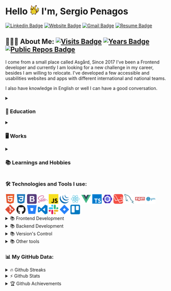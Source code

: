 <h1 align="left">Hello <img src="./src/img/waving.gif" width="30px" height="30px"> I'm, 
 Sergio Penagos
</h1>

[![Linkedin Badge](https://img.shields.io/badge/LinkedIn-blue?style=flat&logo=linkedin&labelColor=blue&link=https://www.linkedin.com/in/analyst-sergio-penagos/)](https://www.linkedin.com/in/analyst-sergio-penagos/)
[![Website Badge](https://img.shields.io/badge/-Website-47CCCC?style=flat&logo=Google-Chrome&logoColor=white&link=https://gioudi.github.io/analyst-sergio-penagos)](https://gioudi.github.io/portfolio) 
[![Gmail Badge](https://img.shields.io/badge/Gmail-red?style=flat&logo=Gmail&logoColor=white&link=mailto:sergiopenagos881@gmail.com)](mailto:sergiopenagos881@gmail.com) 
[![Resume Badge](https://img.shields.io/badge/resume-see-orange?style=flat&logo=Google-Chrome&logoColor=white&link=https://github.com/gioudi/gioudi/blob/main/src/img/CV-2024.pdf)](https://github.com/gioudi/gioudi/blob/main/src/img/CV-2024.pdf)


<div>

## 👨🏻‍💻 About Me:  [![Visits Badge](https://badges.strrl.dev/visits/gioudi/gioudi)](https://badges.strrl.dev) [![Years Badge](https://badges.strrl.dev/years/gioudi)](https://badges.strrl.dev) [![Public Repos Badge](https://badges.strrl.dev/repos/gioudi)](https://badges.strrl.dev) 

<div width="100%">
 
  <p>
  <p>
I come from a small place called Asgård, Since 2017 I've been a Frontend developer and currently I am looking for a new challenge in my career, besides I am  willing to relocate. I've developed a few accessible and usabilities websites and apps with different international and national teams. 
  </p>
  <p>
  I also have knowledge in English or well I can have a good conversation.
  </p>

 

</div>

<details>
  <summary>
  <h3> 🏫 Education </h3>
  </summary>
  
* Associate's Degree: Technical Software Developer <br/>(SENA, 11/2019)
* Associate's Degree: Information Systems Analysis Technologist <br/>(SENA, 07/2022)

  
</details>
  
<details>
  <summary>
  <h3> 🖥️ Works </h3>
  </summary>


 Dando CFG</br>
 Mifel private site</br>
 Primax Kairos</br>
 [Cerveza BBC web](https://www.bbccerveceria.com/)</br>
 [DeOne app](https://play.google.com/store/apps/details?id=com.qoopa.deone)</br>
 [DeOne web](https://www.facebook.com/DeOneapp/)</br>
 [Stella web](https://www.stellaartois.com/)</br>
 [Fake Google web](https://gioudi.github.io/landing-page-google/)</br>
 [Weather web](https://gioudi.github.io/react-app-weather/)</br>
 
  
</details>
  
<details>
  <summary>
  <h3> 📚 Learnings and Hobbies </h3>
  </summary>
  
* I like 🥅 exercise, 🎮 games and build 💻software.

</details>
  
</div>


<div> 
  
  <h3><b>🛠️ Technologies and Tools I use:</b></h3>
  <img src="./src/img/html.png" width="30px" height="30px"> <img src="./src/img/css.png" width="30px" height="30px"> <img src="./src/img/bootstrap.png" width="30px" height="30px"> <img src="./src/img/sass.png" width="30px" height="30px"> <img src="./src/img/javascript.png" width="30px" height="30px">
  <img src="./src/img/jquery.png" width="30px" height="30px"> <img src="./src/img/react.png" width="30px" height="30px"> <img src="./src/img/vue.png" width="30px" height="30px">  <img src="./src/img/typescript.png" width="30px" height="30px"> <img src="./src/img/eslint.png" width="30px" height="30px"> <img src="./src/img/laravel.png" width="30px" height="30px"> <img src="./src/img/mysql.png" width="30px" height="30px"> <img src="./src/img/npm.png" width="30px" height="30px"> <img src="./src/img/yarn.png" width="30px" height="30px"> <img src="./src/img/git.png" width="30px" height="30px"> <img src="./src/img/github.png" width="30px" height="30px"> <img src="./src/img/bitbucket.png" width="30px" height="30px"> <img src="./src/img/visual-studio-code.png" width="30px" height="30px"> <img src="./src/img/slack-logo.png" width="30px" height="30px"> <img src="./src/img/jira.png" width="30px" height="30px"> <img src="./src/img/trello.png" width="30px" height="30px">
<details>	
     <summary> 📚 Frontend Development</summary>
      <img src="./src/img/html.png" width="30px" height="30px"> <img src="./src/img/css.png" width="30px" height="30px"> <img src="./src/img/bootstrap.png" width="30px" height="30px"> <img src="./src/img/sass.png" width="30px" height="30px"> <img src="./src/img/javascript.png" width="30px" height="30px">
   <img src="./src/img/jquery.png" width="30px" height="30px"> <img src="./src/img/react.png" width="30px" height="30px"> <img src="./src/img/vue.png" width="30px" height="30px">
 
</details>
   
<details>	
  <summary> 📚 Backend Development</summary>
  
  <img src="./src/img/laravel.png" width="30px" height="30px"> <img src="./src/img/mysql.png" width="30px" height="30px">
</details>

<details>	
  <summary> 📚 Version's Control</summary>
  
  <img src="./src/img/git.png" width="30px" height="30px"> <img src="./src/img/github.png" width="30px" height="30px"> <img src="./src/img/bitbucket.png" width="30px" height="30px"> 
</details>

<details>	
  <summary> 📚 Other tools</summary>
  
  <img src="./src/img/visual-studio-code.png" width="30px" height="30px"> <img src="./src/img/slack-logo.png" width="30px" height="30px"> <img src="./src/img/jira.png" width="30px" height="30px"> <img src="./src/img/trello.png" width="30px" height="30px">
</details>

</div>

<div>
<h3><b>📊 My GitHub Data:</b></h3>

  
 <details>
  <summary>🔥 Github Streaks</summary>
  <p align="center"><img src="https://github-readme-streak-stats.herokuapp.com/?user=gioudi&" alt="gioudi" /></p>
 </details>
  <details>	
  <summary>⚡ Github Stats</summary>
  <div> 
    <img align="center" width="68%" height="320" src="https://github-readme-stats.anuraghazra1.vercel.app/api?username=gioudi&show_icons=true" />
    <img align="center" width="28%" height="320"  src="https://github-readme-stats.anuraghazra1.vercel.app/api/top-langs/?username=gioudi&show_icons=true" />
   
  </div>
 </details>
 

 <details>
  <summary>🏆 Github Achievements</summary>
 <p align="center"> <a href="https://github.com/ryo-ma/github-profile-trophy"><img src="https://github-profile-trophy.vercel.app/?username=gioudi&margin-w=5" alt="gioudi" /></a> </p>
 </details>
</div>











